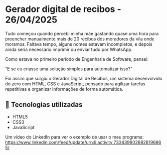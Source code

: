 # Gerador digital de recibos - 26/04/2025

Tudo começou quando percebi minha mãe gastando quase uma hora para preencher manualmente mais de 20 recibos dos moradores da vila onde moramos.
Faltava tempo, alguns nomes estavam incompletos, e depois ainda seria necessário imprimir ou enviar tudo por WhatsApp.

Como estava no primeiro período de Engenharia de Software, pensei:

“E se eu criasse uma solução simples para automatizar isso?”

Foi assim que surgiu o Gerador Digital de Recibos, um sistema desenvolvido do zero com HTML, CSS e JavaScript, pensado para agilizar tarefas repetitivas e organizar informações de forma automática.

## 🧰 Tecnologias utilizadas
- HTML5
- CSS3
- JavaScript

Um vídeo do Linkedln para ver o exemplo de usar o meu programa: <a>https://www.linkedin.com/feed/update/urn:li:activity:7334399028828196865/</a>
